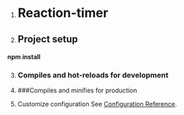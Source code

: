 1. # Reaction-timer
  
2. ## Project setup
  #### npm install

3. ### Compiles and hot-reloads for development


4. ###Compiles and minifies for production


5. Customize configuration
See [Configuration Reference](https://cli.vuejs.org/config/).
